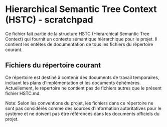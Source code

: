 # Hierarchical Semantic Tree Context (HSTC) - scratchpad

Ce fichier fait partie de la structure HSTC (Hierarchical Semantic Tree Context) qui fournit un contexte sémantique hiérarchique pour le projet. Il contient les entêtes de documentation de tous les fichiers du répertoire courant.

## Fichiers du répertoire courant

Ce répertoire est destiné à contenir des documents de travail temporaires, incluant les plans d'implémentation et les documents éphémères. Actuellement, le répertoire ne contient pas de fichiers autres que le présent fichier HSTC.md.

Note: Selon les conventions du projet, les fichiers dans ce répertoire ne sont pas considérés comme des sources d'information autoritatives pour le système et ne doivent pas être référencés dans les documents officiels du projet.
